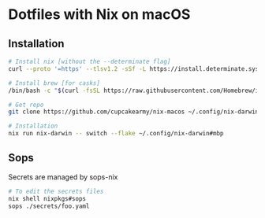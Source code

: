 # Dotfiles with Nix on macOS

## Installation

```bash
# Install nix [without the --determinate flag]
curl --proto '=https' --tlsv1.2 -sSf -L https://install.determinate.systems/nix | sh -s -- install

# Install brew [for casks]
/bin/bash -c "$(curl -fsSL https://raw.githubusercontent.com/Homebrew/install/HEAD/install.sh)"

# Get repo
git clone https://github.com/cupcakearmy/nix-macos ~/.config/nix-darwin

# Installation
nix run nix-darwin -- switch --flake ~/.config/nix-darwin#mbp
```


## Sops

Secrets are managed by sops-nix

```bash
# To edit the secrets files
nix shell nixpkgs#sops
sops ./secrets/foo.yaml
```
